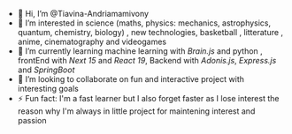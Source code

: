 - 👋 Hi, I’m @Tiavina-Andriamamivony
- 👀 I’m interested in science (maths, physics: mechanics, astrophysics, quantum, chemistry, biology) , new technologies, basketball , litterature , anime, cinematography and videogames 
- 🌱 I’m currently learning machine learning with *Brain.js* and python , frontEnd with *Next 15* and *React 19*, Backend with *Adonis.js*, *Express.js* and *SpringBoot*
- 💞️ I’m looking to collaborate on fun and interactive project with interesting goals
- ⚡ Fun fact: I'm a fast learner but I also forget faster as I lose interest the reason why I'm always in little project for maintening interest and passion 

<!---
Tiavina-Andriamamivony/Tiavina-Andriamamivony is a ✨ special ✨ repository because its `README.md` (this file) appears on your GitHub profile.
You can click the Preview link to take a look at your changes.
--->
